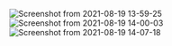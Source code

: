 ![Screenshot from 2021-08-19 13-59-25](https://user-images.githubusercontent.com/85872303/130112794-7670e087-04f0-43f8-9f53-0b644d3b9dee.png)
![Screenshot from 2021-08-19 14-00-03](https://user-images.githubusercontent.com/85872303/130112798-15b3e248-e7e2-431c-94c1-9fd6e4fbc07a.png)
![Screenshot from 2021-08-19 14-07-18](https://user-images.githubusercontent.com/85872303/130112802-f13b3af8-0608-48d9-8221-687be089c10c.png)
